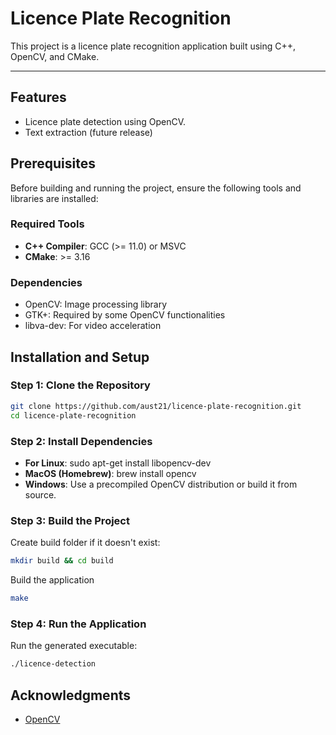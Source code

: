 # Licence Plate Recognition

This project is a licence plate recognition application built using C++, OpenCV, and CMake.

---

## Features
- Licence plate detection using OpenCV.
- Text extraction (future release)


## Prerequisites
Before building and running the project, ensure the following tools and libraries are installed:

### Required Tools
- **C++ Compiler**: GCC (>= 11.0) or MSVC
- **CMake**: >= 3.16

### Dependencies
- OpenCV: Image processing library
- GTK+: Required by some OpenCV functionalities
- libva-dev: For video acceleration

## Installation and Setup

### Step 1: Clone the Repository
```bash
git clone https://github.com/aust21/licence-plate-recognition.git
cd licence-plate-recognition
```

### Step 2: Install Dependencies
- **For Linux**: sudo apt-get install libopencv-dev
- **MacOS (Homebrew)**: brew install opencv
- **Windows**: Use a precompiled OpenCV distribution or build it from source.

### Step 3: Build the Project

Create build folder if it doesn't exist:

```bash
mkdir build && cd build
```

Build the application
```bash
make
```

### Step 4: Run the Application

Run the generated executable:
```bash
./licence-detection
```


## Acknowledgments
- [OpenCV](https://opencv.org/)
